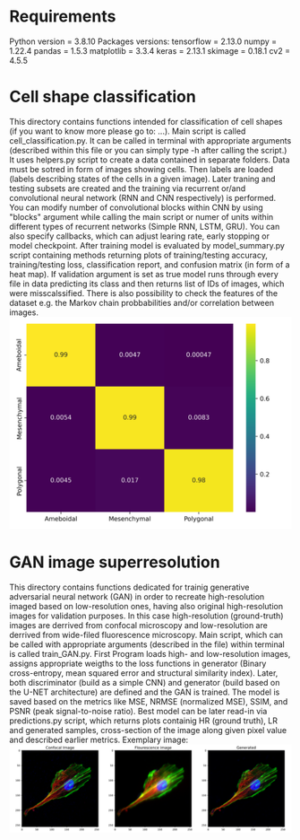 # Requirements
Python version = 3.8.10
Packages versions:
tensorflow = 2.13.0
numpy = 1.22.4
pandas = 1.5.3
matplotlib = 3.3.4
keras = 2.13.1
skimage = 0.18.1
cv2 = 4.5.5

# Cell shape classification
This directory contains functions intended for classification of cell shapes (if you want to know more please go to: ...). Main script is called cell_classification.py. It can be called in terminal with appropriate arguments (described within this file or you can simply type -h after calling the script.) It uses helpers.py script to create a data contained in separate folders. Data must be sotred in form of images showing cells. Then labels are loaded (labels describing states of the cells in a given image). Later traning and testing subsets are created and the training via recurrent or/and convolutional neural network (RNN and CNN respectively) is performed. You can modify number of convolutional blocks within CNN by using "blocks" argument while calling the main script or numer of units within different types of recurrent networks (Simple RNN, LSTM, GRU). You can also specify callbacks, which can adjust learing rate, early stopping or model checkpoint. After training model is evaluated by model_summary.py script containing methods returning plots of training/testing accuracy, training/testing loss, classification report, and confusion matrix (in form of a heat map). If validation argument is set as true model runs through every file in data predicting its class and then returns list of IDs of images, which were misscalssified. There is also possibility to check the features of the dataset e.g. the Markov chain probbabilities and/or correlation between images.
![Alt text](markov_chain_heatmap.png)

# GAN image superresolution
This directory contains functions dedicated for trainig generative adversarial neural network (GAN) in order to recreate high-resolution imaged based on low-resolution ones, having also original high-resolution images for validation purposes. In this case high-resolution (ground-truth) images are derrived from confocal microscopy and low-resolution are derrived from wide-filed fluorescence microscopy. Main script, which can be called with appropriate arguments (described in the file) within terminal is called train_GAN.py. First Program loads high- and low-resolution images, assigns appropriate weigths to the loss functions in generator (Binary cross-entropy, mean squared error and structural similarity index). Later, both discriminator (build as a simple CNN) and generator (build based on the U-NET architecture) are defined and the GAN is trained. The model is saved based on the metrics like MSE, NRMSE (normalized MSE), SSIM, and PSNR (peak signal-to-noise ratio). Best model can be later read-in via predictions.py script, which returns plots containig HR (ground truth), LR and generated samples, cross-section of the image along given pixel value and described earlier metrics.
Exemplary image:
![Alt text](images_best_model.png)
